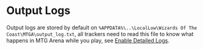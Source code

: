 # Output Logs

Output logs are stored by default on `%APPDATA%\..\LocalLow\Wizards Of The Coast\MTGA\output_log.txt`, all trackers need to read this file to know what happens in MTG Arena while you play, see [Enable Detailed Logs](https://mtgatool/docs/introduction).
